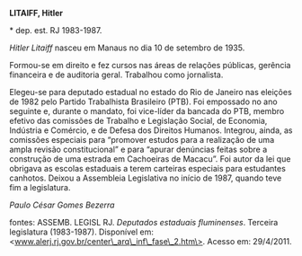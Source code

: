 **LITAIFF, Hitler**

\* dep. est. RJ 1983-1987.

*Hitler Litaiff* nasceu em Manaus no dia 10 de setembro de 1935.

Formou-se em direito e fez cursos nas áreas de relações públicas,
gerência financeira e de auditoria geral. Trabalhou como jornalista.

Elegeu-se para deputado estadual no estado do Rio de Janeiro nas
eleições de 1982 pelo Partido Trabalhista Brasileiro (PTB). Foi
empossado no ano seguinte e, durante o mandato, foi vice-líder da
bancada do PTB, membro efetivo das comissões de Trabalho e Legislação
Social, de Economia, Indústria e Comércio, e de Defesa dos Direitos
Humanos. Integrou, ainda, as comissões especiais para “promover estudos
para a realização de uma ampla revisão constitucional” e para “apurar
denúncias feitas sobre a construção de uma estrada em Cachoeiras de
Macacu”. Foi autor da lei que obrigava as escolas estaduais a terem
carteiras especiais para estudantes canhotos. Deixou a Assembleia
Legislativa no início de 1987, quando teve fim a legislatura.

*Paulo César Gomes Bezerra*

fontes: ASSEMB. LEGISL RJ. *Deputados estaduais fluminenses*. Terceira
legislatura (1983-1987). Disponível em:
\<www.alerj.rj.gov.br/center\_arq\_inf\_fase\_2.htm\>. Acesso em:
29/4/2011.
